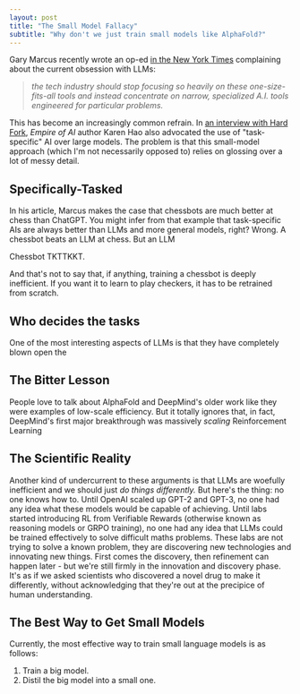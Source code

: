 ```yaml
---
layout: post
title: "The Small Model Fallacy"
subtitle: "Why don't we just train small models like AlphaFold?"
---
```


Gary Marcus recently wrote an op-ed [in the New York Times](https://www.nytimes.com/2025/10/16/opinion/ai-specialized-potential.html?unlocked_article_code=1.vE8.YxVe.eTXf6Ny5--gn&smid=url-share) complaining about the current obsession with LLMs:

>  *the tech industry should stop focusing so heavily on these one-size-fits-all tools and instead concentrate on narrow, specialized A.I. tools engineered for particular problems.*

This has become an increasingly common refrain. In [an interview with Hard Fork](https://www.youtube.com/watch?v=042N0H_pjj0), *Empire of AI* author Karen Hao also advocated the use of "task-specific" AI over large models. The problem is that this small-model approach (which I'm not necessarily opposed to) relies on glossing over a lot of messy detail.

## Specifically-Tasked
In his article, Marcus makes the case that chessbots are much better at chess than ChatGPT. You might infer from that example that task-specific AIs are always better than LLMs and more general models, right? Wrong. A chessbot beats an LLM at chess. But an LLM 

Chessbot TKTTKKT. 

And that's not to say that, if anything, training a chessbot is deeply inefficient. If you want it to learn to play checkers, it has to be retrained from scratch. 

## Who decides the tasks
One of the most interesting aspects of LLMs is that they have completely blown open the 

## The Bitter Lesson
People love to talk about AlphaFold and DeepMind's older work like they were examples of low-scale efficiency. But it totally ignores that, in fact, DeepMind's first major breakthrough was massively *scaling* Reinforcement Learning

## The Scientific Reality
Another kind of undercurrent to these arguments is that LLMs are woefully inefficient and we should just *do things differently.* But here's the thing: no one knows how to. Until OpenAI scaled up GPT-2 and GPT-3, no one had any idea what these models would be capable of achieving. Until labs started introducing RL from Verifiable Rewards (otherwise known as reasoning models or GRPO training), no one had any idea that LLMs could be trained effectively to solve difficult maths problems. These labs are not trying to solve a known problem, they are discovering new technologies and innovating new things. First comes the discovery, then refinement can happen later - but we're still firmly in the innovation and discovery phase. It's as if we asked scientists who discovered a novel drug to make it differently, without acknowledging that they're out at the precipice of human understanding.

## The Best Way to Get Small Models
Currently, the most effective way to train small language models is as follows:

1. Train a big model.
2. Distil the big model into a small one.


